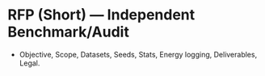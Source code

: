 # RFP (Short) — Independent Benchmark/Audit

- Objective, Scope, Datasets, Seeds, Stats, Energy logging, Deliverables, Legal.
